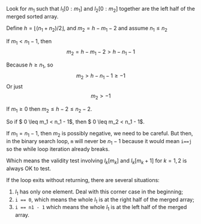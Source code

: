 Look for $m_1$ such that $l_1[0:m_1]$ and $l_2[0:m_2]$ together are the left half of the merged sorted array.

Define $h = \lfloor (n_1+n_2) / 2 \rfloor$, and $m_2 = h-m_1-2$ and assume $n_1 \leq n_2$

If $m_1 < n_1 - 1$, then 
$$
m_2 = h - m_1 - 2 > h - n_1-1
$$

Because $h \geq n_1$, so
$$
m_2 > h-n_1-1 \geq -1
$$
Or just
$$
m_2 > -1
$$

If $m_1 \geq 0$ then $m_2 \leq h-2 \leq n_2 - 2$.

So if $ 0 \leq m_1 < n_1 - 1$, then $ 0 \leq m_2 < n_1 - 1$.

If $m_1 = n_1 - 1$, then $m_2$ is possibly negative, we need to be careful. But then, in the binary search loop, `m` will never be $n_1 - 1$ because it would mean `i==j` so the while loop iteration already breaks.

Which means the validity test involving $l_k[m_k]$ and $l_k[m_k+1]$ for $k = 1,2$ is always OK to test.

If the loop exits without returning, there are several situations:

1. $l_1$ has only one element. Deal with this corner case in the beginning;
2. `i == 0`, which means the whole $l_1$ is at the right half of the merged array;
3. `i == n1 - 1` which means the whole $l_1$ is at the left half of the merged array.